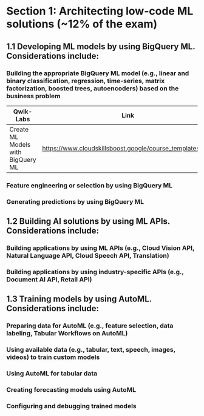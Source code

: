 # Section 1: Architecting low-code ML solutions (~12% of the exam)

## 1.1 Developing ML models by using BigQuery ML. Considerations include:
###  Building the appropriate BigQuery ML model (e.g., linear and binary classification, regression, time-series, matrix factorization, boosted trees, autoencoders) based on the business problem

|Qwik-Labs|Link|
|---|---|
|Create ML Models with BigQuery ML|https://www.cloudskillsboost.google/course_templates/626|

### Feature engineering or selection by using BigQuery ML

### Generating predictions by using BigQuery ML

## 1.2 Building AI solutions by using ML APIs. Considerations include:

### Building applications by using ML APIs (e.g., Cloud Vision API, Natural Language API, Cloud Speech API, Translation)

### Building applications by using industry-specific APIs (e.g., Document AI API, Retail API)

## 1.3 Training models by using AutoML. Considerations include:

### Preparing data for AutoML (e.g., feature selection, data labeling, Tabular Workflows on AutoML)

### Using available data (e.g., tabular, text, speech, images, videos) to train custom models

### Using AutoML for tabular data

### Creating forecasting models using AutoML

### Configuring and debugging trained models

